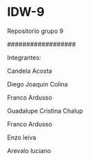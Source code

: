 # IDW-9
Repositorio grupo 9

##################

Integrantes:

Candela Acosta

Diego Joaquin Colina

Franco Ardusso

Guadalupe Cristina Chalup

Franco Ardusso

Enzo leiva

Arevalo luciano
